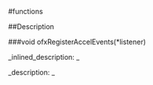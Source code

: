 #functions


<!--
_visible: True_
_advanced: False_
-->

##Description





<!----------------------------------------------------------------------------->

###void ofxRegisterAccelEvents(*listener)

<!--
_syntax: ofxRegisterAccelEvents(*listener)_
_name: ofxRegisterAccelEvents_
_returns: void_
_returns_description: _
_parameters: T *listener_
_version_started: _
_version_deprecated: _
_summary: _
_constant: False_
_static: False_
_visible: True_
_advanced: False_
-->

_inlined_description: _







_description: _







<!----------------------------------------------------------------------------->

